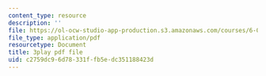 ```yaml
---
content_type: resource
description: ''
file: https://ol-ocw-studio-app-production.s3.amazonaws.com/courses/6-00sc-introduction-to-computer-science-and-programming-spring-2011/c2759dc96d78331ffb5edc351188423d_QnAUd-em3E.pdf
file_type: application/pdf
resourcetype: Document
title: 3play pdf file
uid: c2759dc9-6d78-331f-fb5e-dc351188423d
---
```

